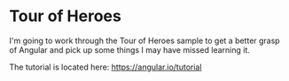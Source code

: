 # Tour of Heroes

I'm going to work through the Tour of Heroes sample to get a better grasp of Angular and pick up some things I may have missed learning it.

The tutorial is located here: <https://angular.io/tutorial> 

